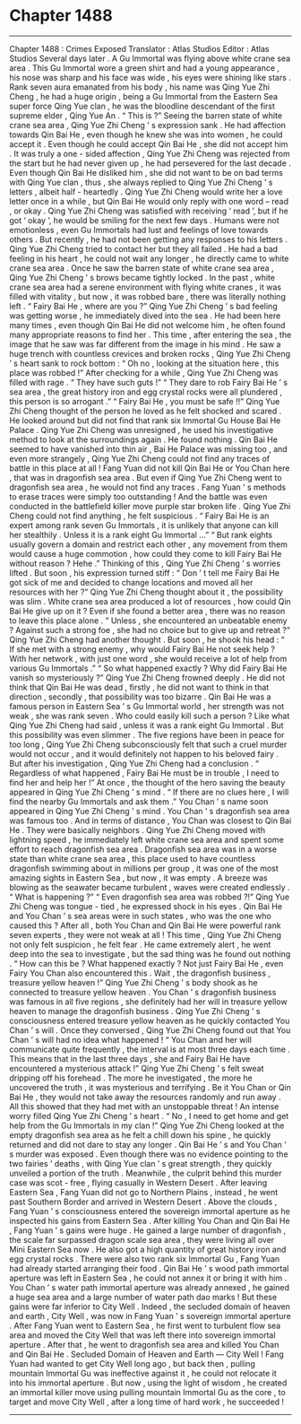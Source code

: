 
# Chapter 1488


---

Chapter 1488 : Crimes Exposed
Translator :
Atlas Studios
Editor :
Atlas Studios
Several days later .
A Gu Immortal was flying above white crane sea area .
This Gu Immortal wore a green shirt and had a young appearance , his nose was sharp and his face was wide , his eyes were shining like stars .
Rank seven aura emanated from his body , his name was Qing Yue Zhi Cheng , he had a huge origin , being a Gu Immortal from the Eastern Sea super force Qing Yue clan , he was the bloodline descendant of the first supreme elder , Qing Yue An .
“ This is ?” Seeing the barren state of white crane sea area , Qing Yue Zhi Cheng ’ s expression sank .
He had affection towards Qin Bai He , even though he knew she was into women , he could accept it .
Even though he could accept Qin Bai He , she did not accept him .
It was truly a one - sided affection , Qing Yue Zhi Cheng was rejected from the start but he had never given up , he had persevered for the last decade .
Even though Qin Bai He disliked him , she did not want to be on bad terms with Qing Yue clan , thus , she always replied to Qing Yue Zhi Cheng ’ s letters , albeit half - heartedly .
Qing Yue Zhi Cheng would write her a love letter once in a while , but Qin Bai He would only reply with one word – read , or okay .
Qing Yue Zhi Cheng was satisfied with receiving ‘ read ’, but if he got ‘ okay ’, he would be smiling for the next few days .
Humans were not emotionless , even Gu Immortals had lust and feelings of love towards others .
But recently , he had not been getting any responses to his letters .
Qing Yue Zhi Cheng tried to contact her but they all failed .
He had a bad feeling in his heart , he could not wait any longer , he directly came to white crane sea area .
Once he saw the barren state of white crane sea area , Qing Yue Zhi Cheng ’ s brows became tightly locked .
In the past , white crane sea area had a serene environment with flying white cranes , it was filled with vitality , but now , it was robbed bare , there was literally nothing left .
“ Fairy Bai He , where are you ?” Qing Yue Zhi Cheng ’ s bad feeling was getting worse , he immediately dived into the sea .
He had been here many times , even though Qin Bai He did not welcome him , he often found many appropriate reasons to find her .
This time , after entering the sea , the image that he saw was far different from the image in his mind .
He saw a huge trench with countless crevices and broken rocks , Qing Yue Zhi Cheng ’ s heart sank to rock bottom : “ Oh no , looking at the situation here , this place was robbed !”
After checking for a while , Qing Yue Zhi Cheng was filled with rage .
“ They have such guts !”
“ They dare to rob Fairy Bai He ’ s sea area , the great history iron and egg crystal rocks were all plundered , this person is so arrogant .”
“ Fairy Bai He , you must be safe !!”
Qing Yue Zhi Cheng thought of the person he loved as he felt shocked and scared .
He looked around but did not find that rank six Immortal Gu House Bai He Palace .
Qing Yue Zhi Cheng was unresigned , he used his investigative method to look at the surroundings again .
He found nothing .
Qin Bai He seemed to have vanished into thin air , Bai He Palace was missing too , and even more strangely , Qing Yue Zhi Cheng could not find any traces of battle in this place at all !
Fang Yuan did not kill Qin Bai He or You Chan here , that was in dragonfish sea area .
But even if Qing Yue Zhi Cheng went to dragonfish sea area , he would not find any traces .
Fang Yuan ’ s methods to erase traces were simply too outstanding ! And the battle was even conducted in the battlefield killer move purple star broken life .
Qing Yue Zhi Cheng could not find anything , he felt suspicious .
“ Fairy Bai He is an expert among rank seven Gu Immortals , it is unlikely that anyone can kill her stealthily . Unless it is a rank eight Gu Immortal …”
“ But rank eights usually govern a domain and restrict each other , any movement from them would cause a huge commotion , how could they come to kill Fairy Bai He without reason ? Hehe .”
Thinking of this , Qing Yue Zhi Cheng ’ s worries lifted .
But soon , his expression turned stiff : “ Don ’ t tell me Fairy Bai He got sick of me and decided to change locations and moved all her resources with her ?”
Qing Yue Zhi Cheng thought about it , the possibility was slim .
White crane sea area produced a lot of resources , how could Qin Bai He give up on it ? Even if she found a better area , there was no reason to leave this place alone .
“ Unless , she encountered an unbeatable enemy ? Against such a strong foe , she had no choice but to give up and retreat ?”
Qing Yue Zhi Cheng had another thought .
But soon , he shook his head : “ If she met with a strong enemy , why would Fairy Bai He not seek help ? With her network , with just one word , she would receive a lot of help from various Gu Immortals .”
“ So what happened exactly ? Why did Fairy Bai He vanish so mysteriously ?”
Qing Yue Zhi Cheng frowned deeply .
He did not think that Qin Bai He was dead , firstly , he did not want to think in that direction , secondly , that possibility was too bizarre .
Qin Bai He was a famous person in Eastern Sea ’ s Gu Immortal world , her strength was not weak , she was rank seven .
Who could easily kill such a person ?
Like what Qing Yue Zhi Cheng had said , unless it was a rank eight Gu Immortal .
But this possibility was even slimmer .
The five regions have been in peace for too long , Qing Yue Zhi Cheng subconsciously felt that such a cruel murder would not occur , and it would definitely not happen to his beloved fairy .
But after his investigation , Qing Yue Zhi Cheng had a conclusion .
“ Regardless of what happened , Fairy Bai He must be in trouble , I need to find her and help her !”
At once , the thought of the hero saving the beauty appeared in Qing Yue Zhi Cheng ’ s mind .
“ If there are no clues here , I will find the nearby Gu Immortals and ask them .” You Chan ’ s name soon appeared in Qing Yue Zhi Cheng ’ s mind .
You Chan ’ s dragonfish sea area was famous too .
And in terms of distance , You Chan was closest to Qin Bai He .
They were basically neighbors .
Qing Yue Zhi Cheng moved with lightning speed , he immediately left white crane sea area and spent some effort to reach dragonfish sea area .
Dragonfish sea area was in a worse state than white crane sea area , this place used to have countless dragonfish swimming about in millions per group , it was one of the most amazing sights in Eastern Sea , but now , it was empty .
A breeze was blowing as the seawater became turbulent , waves were created endlessly .
“ What is happening ?”
“ Even dragonfish sea area was robbed ?!”
Qing Yue Zhi Cheng was tongue - tied , he expressed shock in his eyes .
Qin Bai He and You Chan ’ s sea areas were in such states , who was the one who caused this ?
After all , both You Chan and Qin Bai He were powerful rank seven experts , they were not weak at all !
This time , Qing Yue Zhi Cheng not only felt suspicion , he felt fear .
He came extremely alert , he went deep into the sea to investigate , but the sad thing was he found out nothing .
“ How can this be ? What happened exactly ? Not just Fairy Bai He , even Fairy You Chan also encountered this . Wait , the dragonfish business , treasure yellow heaven !”
Qing Yue Zhi Cheng ’ s body shook as he connected to treasure yellow heaven .
You Chan ’ s dragonfish business was famous in all five regions , she definitely had her will in treasure yellow heaven to manage the dragonfish business .
Qing Yue Zhi Cheng ’ s consciousness entered treasure yellow heaven as he quickly contacted You Chan ’ s will .
Once they conversed , Qing Yue Zhi Cheng found out that You Chan ’ s will had no idea what happened !
“ You Chan and her will communicate quite frequently , the interval is at most three days each time . This means that in the last three days , she and Fairy Bai He have encountered a mysterious attack !”
Qing Yue Zhi Cheng ’ s felt sweat dripping off his forehead .
The more he investigated , the more he uncovered the truth , it was mysterious and terrifying .
Be it You Chan or Qin Bai He , they would not take away the resources randomly and run away . All this showed that they had met with an unstoppable threat !
An intense worry filled Qing Yue Zhi Cheng ’ s heart .
“ No , I need to get home and get help from the Gu Immortals in my clan !” Qing Yue Zhi Cheng looked at the empty dragonfish sea area as he felt a chill down his spine , he quickly returned and did not dare to stay any longer .
Qin Bai He ’ s and You Chan ’ s murder was exposed . Even though there was no evidence pointing to the two fairies ’ deaths , with Qing Yue clan ’ s great strength , they quickly unveiled a portion of the truth .
Meanwhile , the culprit behind this murder case was scot - free , flying casually in Western Desert .
After leaving Eastern Sea , Fang Yuan did not go to Northern Plains , instead , he went past Southern Border and arrived in Western Desert .
Above the clouds , Fang Yuan ’ s consciousness entered the sovereign immortal aperture as he inspected his gains from Eastern Sea .
After killing You Chan and Qin Bai He , Fang Yuan ’ s gains were huge .
He gained a large number of dragonfish , the scale far surpassed dragon scale sea area , they were living all over Mini Eastern Sea now .
He also got a high quantity of great history iron and egg crystal rocks .
There were also two rank six Immortal Gu , Fang Yuan had already started arranging their food .
Qin Bai He ’ s wood path immortal aperture was left in Eastern Sea , he could not annex it or bring it with him . You Chan ’ s water path immortal aperture was already annexed , he gained a huge sea area and a large number of water path dao marks !
But these gains were far inferior to City Well .
Indeed , the secluded domain of heaven and earth , City Well , was now in Fang Yuan ’ s sovereign immortal aperture .
After Fang Yuan went to Eastern Sea , he first went to turbulent flow sea area and moved the City Well that was left there into sovereign immortal aperture . After that , he went to dragonfish sea area and killed You Chan and Qin Bai He .
Secluded Domain of Heaven and Earth — City Well !
Fang Yuan had wanted to get City Well long ago , but back then , pulling mountain Immortal Gu was ineffective against it , he could not relocate it into his immortal aperture .
But now , using the light of wisdom , he created an immortal killer move using pulling mountain Immortal Gu as the core , to target and move City Well , after a long time of hard work , he succeeded !

---

